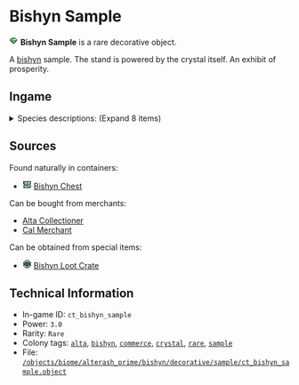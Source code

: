 # Bishyn Sample

<img src="https://raw.githubusercontent.com/Ceterai/Enternia/main/objects/biome/alterash_prime/bishyn/decorative/sample/icon.png" alt="Bishyn Sample icon" loading="lazy" height="16px" width="auto" /> **Bishyn Sample** is a rare decorative object.

A [bishyn](https://ceterai.github.io/MyEnternia/Wiki/Tags/Bishyn) sample. The stand is powered by the crystal itself. An exhibit of prosperity.

## Ingame

<details markdown="1"><summary>Species descriptions: (Expand 8 items)</summary>

- Alta: Like other cal samples, this one is able to power its own stand. Also, not a natural bishyn shape.
- Apex: Yes, it's a sample. Yes, it's poisonous. Yes, I won't touch it. No way I would.
- Avian: A sample of poisonous crystal.
- Floran: Floran won't touch poisonouss thing.
- Glitch: Sad. It would be beautiful, if it wasn't poisonous.
- Human: It's a pity it's poisonous, otherwise I would sell this crystal.
- Hylotl: Yeah, a poisonous sample... What else I haven't seen here?
- Novakid: As I would say - watch, but don't touch!

</details>

## Sources

Found naturally in containers:

- <img src="https://raw.githubusercontent.com/Ceterai/Enternia/main/objects/biome/alterash_prime/bishyn/decorative/chest/icon.png" alt="Bishyn Chest icon" loading="lazy" height="16px" width="auto" /> [Bishyn Chest](https://ceterai.github.io/MyEnternia/Wiki/BishynChest)

Can be bought from merchants:

- [Alta Collectioner](https://ceterai.github.io/MyEnternia/Wiki/AltaCollectioner)
- [Cal Merchant](https://ceterai.github.io/MyEnternia/Wiki/CalMerchant)

Can be obtained from special items:

- <img src="https://raw.githubusercontent.com/Ceterai/Enternia/main/items/active/alta/loot/biome/ct_bishyn_loot.png" alt="Bishyn Loot Crate icon" loading="lazy" height="16px" width="auto" /> [Bishyn Loot Crate](https://ceterai.github.io/MyEnternia/Wiki/BishynLootCrate)

## Technical Information

- In-game ID: `ct_bishyn_sample`
- Power: `3.0`
- Rarity: `Rare`
- Colony tags: [`alta`](https://ceterai.github.io/MyEnternia/Wiki/Tags/Alta), [`bishyn`](https://ceterai.github.io/MyEnternia/Wiki/Tags/Bishyn), [`commerce`](https://ceterai.github.io/MyEnternia/Wiki/Tags/Commerce), [`crystal`](https://ceterai.github.io/MyEnternia/Wiki/Tags/Crystal), [`rare`](https://ceterai.github.io/MyEnternia/Wiki/Tags/Rare), [`sample`](https://ceterai.github.io/MyEnternia/Wiki/Tags/Sample)
- File: [`/objects/biome/alterash_prime/bishyn/decorative/sample/ct_bishyn_sample.object`](https://github.com/Ceterai/Enternia/blob/main/objects/biome/alterash_prime/bishyn/decorative/sample/ct_bishyn_sample.object)
